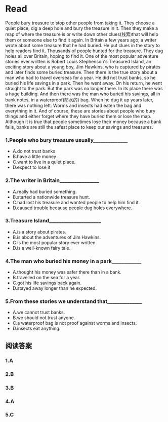 # Read
People bury treasure to stop other people from taking it. They choose a quiet place, dig a deep hole and bury the treasure in it. Then they make a map of where the treasure is or write down other clues(线索)that will help them or someone else to find it again.
In Britain a few years ago; a writer wrote about some treasure that he had buried. He put clues in the story to help readers find it. Thousands of people hunted for the treasure. They dug holes all over Britain, hoping to find it.
One of the most popular adventure stories ever written is Robert Louis Stephenson's Treasured Island, an exciting story about a young boy, Jim Hawkins, who is captured by pirates and later finds some buried treasure.
Then there is the true story about a man who had to travel overseas for a year. He did not trust banks, so he buried his life savings in a park. Then he went away. On his return, he went straight to the park. But the park was no longer there. In its place there was a huge building.
And then there was the man who buried his savings, all in bank notes, in a waterproof(防水的) bag. When he dug it up years later, there was nothing left. Worms and insects had eaten the bag and everything in it.
And of course, these are stories about people who bury things and either forget where they have buried them or lose the map.
Although it is true that people sometimes lose their money because a bank fails, banks are still the safest place to keep our savings and treasures.
### 1.People who bury treasure usually______________
* A.do not trust banks
* B.have a little money .
* C.want to live in a quiet place.
* D.expect to lose it
### 2.The writer in Britain________________
* A.really had buried something.
* B.started a nationwide treasure hunt.
* C.had lost his treasure and wanted people to help him find it.
* D.caused trouble because people dug holes everywhere.
### 3.Treasure Island_____________________
* A.is a story about pirates.
* B.is about the adventures of Jim Hawkins.
* C.is the most popular story ever written
* D.is a well-known fairy tale.
### 4.The man who buried his money in a park____________
* A.thought his money was safer there than in a bank.
* B.travelled on the sea for a year.
* C.got his life savings back again.
* D.stayed away longer than he expected.
### 5.From these stories we understand that______________
* A.we cannot trust banks.
* B.we should not trust anyone.
* C.a waterproof bag is not proof against worms and insects.
* D.insects eat anything.
## 阅读答案
### 1.A
### 2.B
### 3.B
### 4.A
### 5.C
